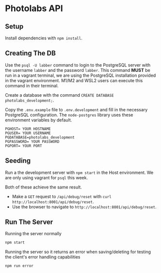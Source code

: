 # Photolabs API

## Setup

Install dependencies with `npm install`.

## Creating The DB

Use the `psql -U labber` command to login to the PostgreSQL server with the username `labber` and the password `labber`. This command **MUST** be run in a vagrant terminal, we are using the PostgreSQL installation provided in the vagrant environment. M1/M2 and WSL2 users can execute this command in their terminal.

Create a database with the command `CREATE DATABASE photolabs_development;`.

Copy the `.env.example` file to `.env.development` and fill in the necessary PostgreSQL configuration. The `node-postgres` library uses these environment variables by default.

```
PGHOST= YOUR HOSTNAME
PGUSER= YOUR USERNAME
PGDATABASE=photolabs_development
PGPASSWORD= YOUR PASSWORD
PGPORT= YOUR PORT
```

## Seeding

Run a the development server with `npm start` in the Host environment. We are only using vagrant for `psql` this week.

Both of these achieve the same result.

- Make a `GET` request to `/api/debug/reset` with `curl http://localhost:8001/api/debug/reset`.
- Use the browser to navigate to `http://localhost:8001/api/debug/reset`.

## Run The Server

Running the server normally
```sh
npm start
```

Running the server so it returns an error when saving/deleting for testing the client's error handling capabilities
```sh
npm run error
```